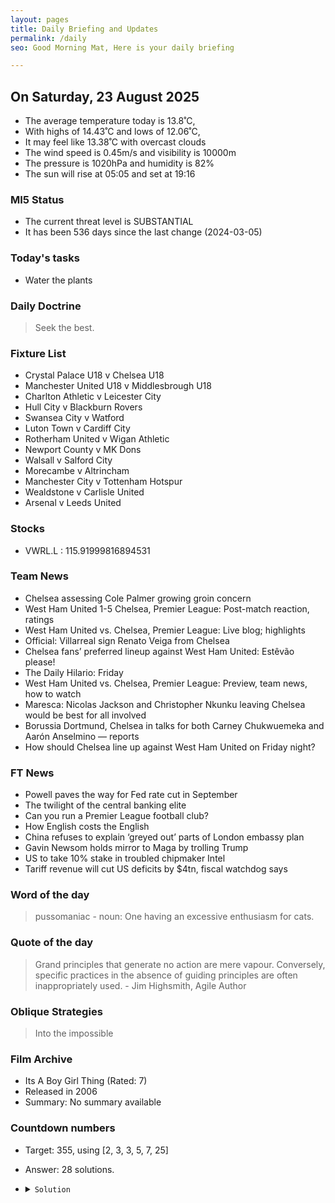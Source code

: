 ```yaml
---
layout: pages
title: Daily Briefing and Updates
permalink: /daily
seo: Good Morning Mat, Here is your daily briefing

---
```


<!-- weather_marker starts -->
## On Saturday, 23 August 2025

- The average temperature today is 13.8˚C,
- With highs of 14.43˚C and lows of 12.06˚C,
- It may feel like 13.38˚C with overcast clouds
- The wind speed is 0.45m/s and visibility is 10000m
- The pressure is 1020hPa and humidity is 82%
- The sun will rise at 05:05 and set at 19:16

<!-- weather_marker ends -->

### MI5 Status
<!-- threat_marker starts -->
- The current threat level is <span class="highlighter">SUBSTANTIAL</span>
- It has been 536 days since the last change (2024-03-05)

<!-- threat_marker ends -->

### Today's tasks
<!-- task_marker starts -->
- Water the plants

<!-- task_marker ends -->

### Daily Doctrine
<!-- doctrine_marker starts -->
> Seek the best.
<!-- doctrine_marker ends -->

### Fixture List

<!-- fixture_marker starts -->
- Crystal Palace U18 v Chelsea U18
- Manchester United U18 v Middlesbrough U18
- Charlton Athletic v Leicester City
- Hull City v Blackburn Rovers
- Swansea City v Watford
- Luton Town v Cardiff City
- Rotherham United v Wigan Athletic
- Newport County v MK Dons
- Walsall v Salford City
- Morecambe v Altrincham
- Manchester City v Tottenham Hotspur
- Wealdstone v Carlisle United
- Arsenal v Leeds United
<!-- fixture_marker ends -->

### Stocks

<!-- stocks_marker starts -->

- VWRL.L : 115.91999816894531 

<!-- stocks_marker ends -->

### Team News
<!-- news_marker starts -->

- Chelsea assessing Cole Palmer growing groin concern
- West Ham United 1-5 Chelsea, Premier League: Post-match reaction, ratings
- West Ham United vs. Chelsea, Premier League: Live blog; highlights
- Official: Villarreal sign Renato Veiga from Chelsea
- Chelsea fans’ preferred lineup against West Ham United: Estêvão please!
- The Daily Hilario: Friday
- West Ham United vs. Chelsea, Premier League: Preview, team news, how to watch
- Maresca: Nicolas Jackson and Christopher Nkunku leaving Chelsea would be best for all involved
- Borussia Dortmund, Chelsea in talks for both Carney Chukwuemeka and Aarón Anselmino — reports
- How should Chelsea line up against West Ham United on Friday night?

<!-- news_marker ends -->

### FT News

<!-- ftnews_marker starts -->

- Powell paves the way for Fed rate cut in September
- The twilight of the central banking elite
- Can you run a Premier League football club?
- How English costs the English
- China refuses to explain ‘greyed out’ parts of London embassy plan
- Gavin Newsom holds mirror to Maga by trolling Trump
- US to take 10% stake in troubled chipmaker Intel
- Tariff revenue will cut US deficits by $4tn, fiscal watchdog says

<!-- ftnews_marker ends -->

### Word of the day

<!-- word_marker starts -->

 > pussomaniac - noun: One having an excessive enthusiasm for cats.

<!-- word_marker ends -->

### Quote of the day
<!-- quote_marker starts -->

> Grand principles that generate no action are mere vapour. Conversely, specific practices in the absence of guiding principles are often inappropriately used. - Jim Highsmith, Agile Author

<!-- quote_marker ends -->

### Oblique Strategies
<!-- eno_marker starts -->
> Into the impossible

<!-- eno_marker ends -->

### Film Archive

<!-- film_marker starts -->
- Its A Boy Girl Thing (Rated: 7)
- Released in 2006
- Summary: No summary available
<!-- film_marker ends -->

### Countdown numbers
<!-- game_marker starts -->

- Target: 355, using [2, 3, 3, 5, 7, 25]
- Answer: 28 solutions.

- <details><summary><code>Solution</code></summary>

  Solution: ( 5 - 3 ) x 25 x 7 + 3 + 2

   </details>

<!-- game_marker ends -->
